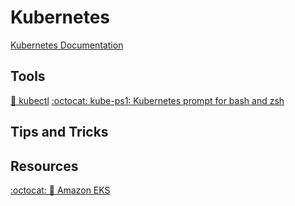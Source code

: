 # Kubernetes

[Kubernetes Documentation](https://kubernetes.io/docs/home/)


## Tools    
[🔨 kubectl](https://kubernetes.io/docs/tasks/tools/#kubectl)
[:octocat: kube-ps1: Kubernetes prompt for bash and zsh](https://github.com/jonmosco/kube-ps1)

## Tips and Tricks

## Resources
[:octocat: 📖 Amazon EKS](/aws/service-notes/eks.md)
